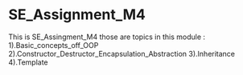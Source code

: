 # SE_Assignment_M4
This is SE_Assingment_M4 those are topics in this module : 1).Basic_concepts_off_OOP 2).Constructor_Destructor_Encapsulation_Abstraction 3).Inheritance 4).Template

